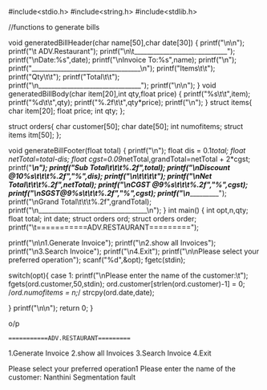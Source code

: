 #include<stdio.h>
#include<string.h>
#include<stdlib.h>


//functions to generate bills

void generatedBillHeader(char name[50],char date[30])
{
printf("\n\n");
    printf("\t ADV.Restaurant");
        printf("\n\t_____________________________");
    printf("\nDate:%s",date);
    printf("\nInvoice To:%s",name);
    printf("\n");
    printf("__________________________________\n");
    printf("Items\t\t");
    printf("Qty\t\t");
    printf("Total\t\t");
    printf("\n________________________________");
    printf("\n\n");
}
void generatedBillBody(char item[20],int qty,float price)
{
printf("%s\t\t",item);
    printf("%d\t\t",qty);
    printf("%.2f\t\t",qty*price);
    printf("\n");
}
struct items{
    char item[20];
    float price;
    int qty;
};

struct orders{
    char customer[50];
    char date[50];
    int numofitems;
    struct items itm[50];
};

void generateBillFooter(float total)
{
printf("\n");
    float dis = 0.1*total;
    float netTotal=total-dis;
    float cgst=0.09*netTotal,grandTotal=netTotal + 2*cgst;
    printf("__________________________________\n");
    printf("Sub Total\t\t\t%.2f",total);
    printf("\nDiscount @10%s\t\t\t%.2f","%",dis);
    printf("\n\t\t\t\t_________");
    printf("\nNet Total\t\t\t%.2f",netTotal);
    printf("\nCGST @9%s\t\t\t%.2f","%",cgst);
    printf("\nSGST@9%s\t\t\t%.2f","%",cgst);
    printf("\n__________________________________");
    printf("\nGrand Total\t\t\t%.2f",grandTotal);
    printf("\n__________________________________\n");
}
int main()
{
   int opt,n,qty;
  float total;
  int date;
  struct orders ord;
  struct orders order;
  printf("\t===========ADV.RESTAURANT=========");

  printf("\n\n1.Generate Invoice");
  printf("\n2.show all Invoices");
  printf("\n3.Search Invoice");
  printf("\n4.Exit");
  printf("\n\nPlease select your preferred operation");
  scanf("%d",&opt);
  fgetc(stdin);

  switch(opt){
    case 1:
    printf("\nPlease enter the name of the customer:\t");
    fgets(ord.customer,50,stdin);
    ord.customer[strlen(ord.customer)-1] = 0;
        /*ord.numofitems = n;*/
    strcpy(ord.date,date);


  }
    printf("\n\n");
    return 0;
    }








o/p

	===========ADV.RESTAURANT=========

1.Generate Invoice
2.show all Invoices
3.Search Invoice
4.Exit

Please select your preferred operation1
Please enter the name of the customer:	Nanthini
Segmentation fault
